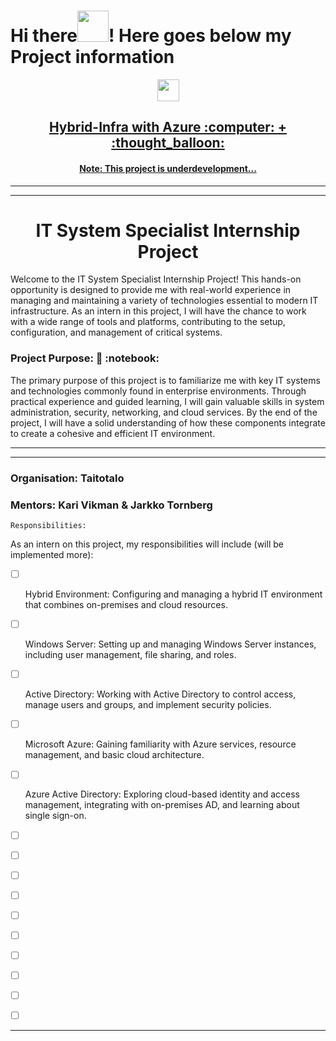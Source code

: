 # Hi there<img src="https://media.giphy.com/media/l4S95aLS28TNZDlzbX/giphy.gif" width="50" height="50"/>! Here goes below my Project information

<div>
<div id="header" align="center">
 <img src="https://media.giphy.com/media/778doP94sNJjYitr5C/giphy.gif" width="35" height="35"/>
</div>
<h2 align="center"><a href="">Hybrid-Infra with Azure  :computer: + :thought_balloon:</a></h2>
</div>

<div>
<h4 align="center"><a href="">Note: This project is underdevelopment...</a></h4>
</div>

---

---

<h1 align="center">IT System Specialist Internship Project</h1>

<p align="left">Welcome to the IT System Specialist Internship Project! This hands-on opportunity is designed to provide me with real-world experience in managing and maintaining a variety of technologies essential to modern IT infrastructure. As an intern in this project, I will have the chance to work with a wide range of tools and platforms, contributing to the setup, configuration, and management of critical systems.
</p>

<h3 align="left">Project Purpose: 📓 :notebook:</h3>

<p align="left">The primary purpose of this project is to familiarize me with key IT systems and technologies commonly found in enterprise environments. Through practical experience and guided learning, I will gain valuable skills in system administration, security, networking, and cloud services. By the end of the project, I will have a solid understanding of how these components integrate to create a cohesive and efficient IT environment.
</p>

---

---
<h3 align="left">Organisation: Taitotalo</h3>
<h3 align="left">Mentors: Kari Vikman & Jarkko Tornberg</h3>

`Responsibilities:`
<p align="left">As an intern on this project, my responsibilities will include (will be implemented more):</p>

 - &#x2610; <p align="left">Hybrid Environment: Configuring and managing a hybrid IT environment that combines on-premises and cloud resources.</p>
 - &#x2610; <p align="left">Windows Server: Setting up and managing Windows Server instances, including user management, file sharing, and roles.</p>
 - &#x2610; <p align="left">Active Directory: Working with Active Directory to control access, manage users and groups, and implement security policies.</p>
 - &#x2610; <p align="left">Microsoft Azure: Gaining familiarity with Azure services, resource management, and basic cloud architecture.</p>
 - &#x2610; <p align="left">Azure Active Directory: Exploring cloud-based identity and access management, integrating with on-premises AD, and learning about single sign-on.</p>
 - &#x2610; <p align="left"></p>
 - &#x2610; <p align="left"></p>
 - &#x2610; <p align="left"></p>
 - &#x2610; <p align="left"></p>
 - &#x2610; <p align="left"></p>
 - &#x2610; <p align="left"></p>
 - &#x2610; <p align="left"></p>
 - &#x2610; <p align="left"></p>
 - &#x2610; <p align="left"></p>
 - &#x2610; <p align="left"></p>


---